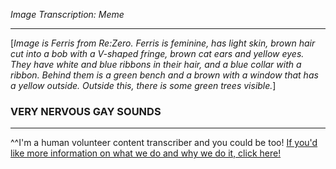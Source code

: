 *Image Transcription: Meme*

---

[*Image is Ferris from Re:Zero. Ferris is feminine, has light skin, brown hair cut into a bob with a V-shaped fringe, brown cat ears and yellow eyes. They have white and blue ribbons in their hair, and a blue collar with a ribbon. Behind them is a green bench and a brown with a window that has a yellow outside. Outside this, there is some green trees visible.*]

### VERY NERVOUS GAY SOUNDS

---

^^I'm&#32;a&#32;human&#32;volunteer&#32;content&#32;transcriber&#32;and&#32;you&#32;could&#32;be&#32;too!&#32;[If&#32;you'd&#32;like&#32;more&#32;information&#32;on&#32;what&#32;we&#32;do&#32;and&#32;why&#32;we&#32;do&#32;it,&#32;click&#32;here!](https://www.reddit.com/r/TranscribersOfReddit/wiki/index)
